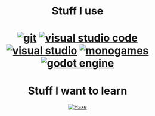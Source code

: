 <h1 align="center">Stuff I use<h1>
  
<div align="center">
  
<a href='https://git-scm.com/' target="_blank"><img alt='git' src='https://img.shields.io/badge/Git-100000?style=for-the-badge&logo=git&logoColor=white&labelColor=F05032&color=F05032'/></a>
<a href='https://code.visualstudio.com/' target="_blank"><img alt='visual studio code' src='https://img.shields.io/badge/VSCode-100000?style=for-the-badge&logo=visual studio code&logoColor=FFFFFF&labelColor=007ACC&color=007ACC'/></a>
<a href='https://visualstudio.microsoft.com/' target="_blank"><img alt='visual studio' src='https://img.shields.io/badge/Visual_studio-100000?style=for-the-badge&logo=visual studio&logoColor=FFFFFF&labelColor=5C2D91&color=5C2D91'/></a>
<a href='https://www.monogame.net/' target="_blank"><img alt='monogames' src='https://img.shields.io/badge/Monogame-100000?style=for-the-badge&logo=monogames&logoColor=FFFFFF&labelColor=E73C00&color=E73C00'/></a>
<a href='https://godotengine.org/' target="_blank"><img alt='godot engine' src='https://img.shields.io/badge/Godot-100000?style=for-the-badge&logo=godot engine&logoColor=FFFFFF&labelColor=478CBF&color=478CBF'/></a>

</div>
  
<h1 align="center">Stuff I want to learn</h1>
  
<div align="center">
  
<a href='https://haxe.org/' target="_blank"><img alt='Haxe' src='https://img.shields.io/badge/Haxe-100000?style=for-the-badge&logo=Haxe&logoColor=FFFFFF&labelColor=EA8220&color=EA8220'/></a>

</div>
